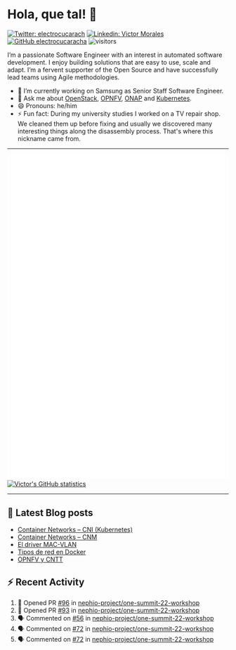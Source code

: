 # Hola, que tal! 👋

[![Twitter: electrocucarach](https://img.shields.io/twitter/follow/electrocucarach?style=social)](https://twitter.com/electrocucarach)
[![Linkedin: Victor Morales](https://img.shields.io/badge/-VictorMorales-blue?style=flat-square&logo=Linkedin&logoColor=white&link=https://www.linkedin.com/in/electrocucaracha/)](https://www.linkedin.com/in/electrocucaracha/)
[![GitHub electrocucaracha](https://img.shields.io/github/followers/electrocucaracha?label=follow&style=social)](https://github.com/electrocucaracha)
![visitors](https://visitor-badge.glitch.me/badge?page_id=electrocucaracha.electrocucaracha)

I’m a passionate Software Engineer with an interest in automated
software development. I enjoy building solutions that are easy to use,
scale and adapt. I’m a fervent supporter of the Open Source and have
successfully lead teams using Agile methodologies.

- 🔭 I’m currently working on Samsung as Senior Staff Software
Engineer.
- 💬 Ask me about [OpenStack](https://www.openstack.org/),
[OPNFV](https://www.opnfv.org/), [ONAP](https://www.onap.org/) and
[Kubernetes](https://kubernetes.io/).
- 😄 Pronouns: he/him
- ⚡ Fun fact: During my university studies I worked on a TV repair
shop. We cleaned them up before fixing and usually we discovered many
interesting things along the disassembly process. That's where this
nickname came from.

---

![Metrics](https://github.com/electrocucaracha/electrocucaracha/blob/master/github-metrics.svg)
[![Victor's GitHub statistics](https://github-readme-stats.vercel.app/api?username=electrocucaracha)](https://github.com/anuraghazra/github-readme-stats#github-stats-card)

---

## 📘 Latest Blog posts

<!-- BLOG-POST-LIST:START -->
- [Container Networks – CNI &lpar;Kubernetes&rpar;](https://electrocucaracha.com/2021/07/05/container-networks-cni/)
- [Container Networks – CNM](https://electrocucaracha.com/2020/08/28/container-network-model/)
- [El driver MAC-VLAN](https://electrocucaracha.com/2020/07/01/el-driver-mac-vlan/)
- [Tipos de red en Docker](https://electrocucaracha.com/2020/06/13/tipos-de-red-en-docker/)
- [OPNFV y CNTT](https://electrocucaracha.com/2020/05/29/opnfv-y-cntt/)
<!-- BLOG-POST-LIST:END -->

## :zap: Recent Activity

<!--START_SECTION:activity-->
1. 💪 Opened PR [#96](https://github.com/nephio-project/one-summit-22-workshop/pull/96) in [nephio-project/one-summit-22-workshop](https://github.com/nephio-project/one-summit-22-workshop)
2. 💪 Opened PR [#93](https://github.com/nephio-project/one-summit-22-workshop/pull/93) in [nephio-project/one-summit-22-workshop](https://github.com/nephio-project/one-summit-22-workshop)
3. 🗣 Commented on [#56](https://github.com/nephio-project/one-summit-22-workshop/issues/56) in [nephio-project/one-summit-22-workshop](https://github.com/nephio-project/one-summit-22-workshop)
4. 🗣 Commented on [#72](https://github.com/nephio-project/one-summit-22-workshop/issues/72) in [nephio-project/one-summit-22-workshop](https://github.com/nephio-project/one-summit-22-workshop)
5. 🗣 Commented on [#72](https://github.com/nephio-project/one-summit-22-workshop/issues/72) in [nephio-project/one-summit-22-workshop](https://github.com/nephio-project/one-summit-22-workshop)
<!--END_SECTION:activity-->
